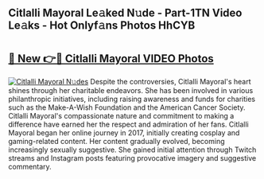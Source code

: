 ## Citlalli Mayoral Le𝚊ked N𝚞de - Part-1TN Video Le𝚊ks - Hot Onlyf𝚊ns Photos HhCYB

# <h2><a href="http://ab39321.deff.icu/?id=Citlalli+Mayoral">🔗 New 👉🔴 Citlalli Mayoral VIDEO Photos</a></h2>

[![Citlalli Mayoral N𝚞des](https://i.imgur.com/rIISA9y.gif)](http://ab39321.deff.icu/?id=Citlalli+Mayoral)
Despite the controversies, Citlalli Mayoral's heart shines through her charitable endeavors. She has been involved in various philanthropic initiatives, including raising awareness and funds for charities such as the Make-A-Wish Foundation and the American Cancer Society. Citlalli Mayoral's compassionate nature and commitment to making a difference have earned her the respect and admiration of her fans. Citlalli Mayoral began her online journey in 2017, initially creating cosplay and gaming-related content. Her content gradually evolved, becoming increasingly sexually suggestive. She gained initial attention through Twitch streams and Instagram posts featuring provocative imagery and suggestive commentary.

